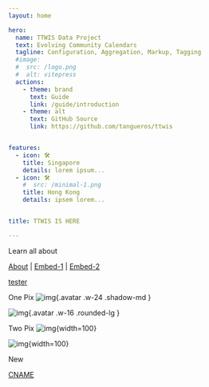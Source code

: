 ```yaml
---
layout: home

hero:
  name: TTWIS Data Project
  text: Evolving Community Calendars
  tagline: Configuration, Aggregation, Markup, Tagging
  #image:
  #  src: /logo.png
  #  alt: vitepress
  actions:
    - theme: brand
      text: Guide
      link: /guide/introduction
    - theme: alt
      text: GitHub Source
      link: https://github.com/tangueros/ttwis


features:
  - icon: 🛠️
    title: Singapore
    details: lorem ipsum...
  - icon: 🛠️
    #  src: /minimal-1.png
    title: Hong Kong
    details: ipsem lorem...


title: TTWIS IS HERE

---
```

<div class="VPFeatures VPHomeFeatures">
<div class="container">

Learn all about

[About](/about)
|
[Embed-1](/embed/)
|
[Embed-2](/embed/index.html)

[tester](/tester/)

One Pix
![img](/pix/p.jpg){.avatar .w-24 .shadow-md }


![img](/pres/p1.jpg){.avatar .w-16 .rounded-lg }

Two Pix
![img](/pix/q.jpg){width=100}

![img](/pres/q1.jpg){width=100}


New

<!--![img](pathname:///minimal-1.jpg){width=100}-->


[CNAME](pathname:///CNAME)


</div></div>
